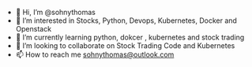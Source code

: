 - 👋 Hi, I’m @sohnythomas
- 👀 I’m interested in Stocks, Python, Devops, Kubernetes, Docker and Openstack
- 🌱 I’m currently learning python, dokcer , kubernetes and stock trading
- 💞️ I’m looking to collaborate on Stock Trading Code and Kubernetes
- 📫 How to reach me sohnythomas@outlook.com

<!---
sohnythomas/sohnythomas is a ✨ special ✨ repository because its `README.md` (this file) appears on your GitHub profile.
You can click the Preview link to take a look at your changes.
--->
